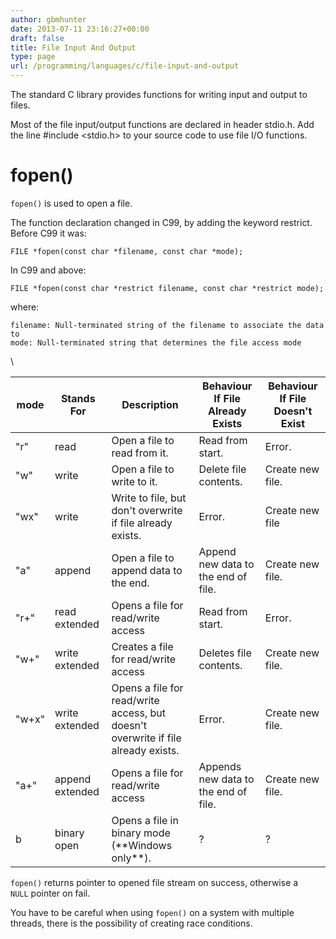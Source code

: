 ```yaml
---
author: gbmhunter
date: 2013-07-11 23:16:27+00:00
draft: false
title: File Input And Output
type: page
url: /programming/languages/c/file-input-and-output
---
```


The standard C library provides functions for writing input and output to files.

Most of the file input/output functions are declared in header stdio.h. Add the line #include <stdio.h> to your source code to use file I/O functions.


# fopen()

`fopen()` is used to open a file.

The function declaration changed in C99, by adding the keyword restrict. Before C99 it was:

```
FILE *fopen(const char *filename, const char *mode);
```

In C99 and above:

``` 
FILE *fopen(const char *restrict filename, const char *restrict mode);
```

where:

```
filename: Null-terminated string of the filename to associate the data to
mode: Null-terminated string that determines the file access mode
```

<table>
    </thead>
        <tr>
            <th>mode</th>
            <th>Stands For</th>
            <th>Description</th>
            <th>Behaviour If File Already Exists</th>
            <th>Behaviour If File Doesn't Exist</th>\
        </tr>
    </thead>
<tbody >
<tr >

<td >"r"
</td>

<td >read
</td>

<td >Open a file to read from it.
</td>

<td >Read from start.
</td>

<td >Error.
</td>
</tr>
<tr >

<td >"w"
</td>

<td >write
</td>

<td >Open a file to write to it.
</td>

<td >Delete file contents.
</td>

<td >Create new file.
</td>
</tr>
<tr >

<td >"wx"
</td>

<td >write
</td>

<td >Write to file, but don't overwrite if file already exists.
</td>

<td >Error.
</td>

<td >Create new file
</td>
</tr>
<tr >

<td >"a"
</td>

<td >append
</td>

<td >Open a file to append data to the end.
</td>

<td >Append new data to the end of file.
</td>

<td >Create new file.
</td>
</tr>
<tr >

<td >"r+"
</td>

<td >read extended
</td>

<td >Opens a file for read/write access
</td>

<td >Read from start.
</td>

<td >Error.
</td>
</tr>
<tr >

<td >"w+"
</td>

<td >write extended
</td>

<td >Creates a file for read/write access
</td>

<td >Deletes file contents.
</td>

<td >Create new file.
</td>
</tr>
<tr >

<td >"w+x"
</td>

<td >write extended
</td>

<td >Opens a file for read/write access, but doesn't overwrite if file already exists.
</td>

<td >Error.
</td>

<td >Create new file.
</td>
</tr>
<tr >

<td >"a+"
</td>

<td >append extended
</td>

<td >Opens a file for read/write access
</td>

<td >Appends new data to the end of file.
</td>

<td >Create new file.
</td>
</tr>
<tr >

<td >b
</td>

<td >binary open
</td>

<td >Opens a file in binary mode (**Windows only**).
</td>

<td >?
</td>

<td >?
</td>
</tr>
</tbody>
</table>

`fopen()` returns pointer to opened file stream on success, otherwise a `NULL` pointer on fail.

You have to be careful when using `fopen()` on a system with multiple threads, there is the possibility of creating race conditions.


